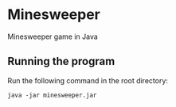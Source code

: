 # Minesweeper
Minesweeper game in Java

## Running the program
Run the following command in the root directory:
```
java -jar minesweeper.jar
```